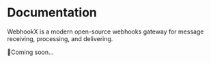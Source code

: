 # Documentation

WebhookX is a modern open-source webhooks gateway for message receiving, processing, and delivering.

👋Coming soon...
